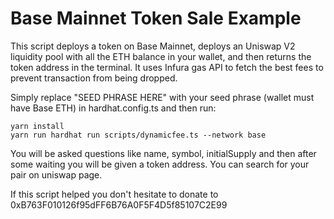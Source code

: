 # Base Mainnet Token Sale Example

This script deploys a token on Base Mainnet, deploys an Uniswap V2 liquidity pool with all the ETH balance in your wallet, and then returns the token address in the terminal. It uses Infura gas API to fetch the best fees to prevent transaction from being dropped.

Simply replace "SEED PHRASE HERE" with your seed phrase (wallet must have Base ETH) in hardhat.config.ts and then run:



```shell
yarn install
yarn run hardhat run scripts/dynamicfee.ts --network base
```

You will be asked questions like name, symbol, initialSupply and then after some waiting you will be given a token address. You can search for your pair on uniswap page.

If this script helped you don't hesitate to donate to 0xB763F010126f95dFF6B76A0F5F4D5f85107C2E99
